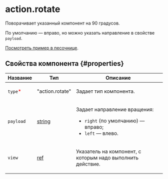 # action.rotate

Поворачивает указанный компонент на 90 градусов.

По умолчанию — вправо, но можно указать направление в свойстве `payload`.

[Посмотреть пример в песочнице](https://clck.ru/T9arg).

## Свойства компонента {#properties}

| Название                                 | Тип                                                                              | Описание                                                                                                      |
| ---------------------------------------- | -------------------------------------------------------------------------------- | ------------------------------------------------------------------------------------------------------------- |
| `type`<span style="color: red">\*</span> | "action.rotate"                                                                  | <p>Задает тип компонента.</p>                                                                                 |
| `payload`                                | <a class="xref popup-link" href="../concepts/types.dita#types/string">string</a> | <p>Задает направление вращения:</p><ul><li>`right` (по умолчанию) — вправо;</li><li>`left` — влево.</li></ul> |
| `view`                                   | <a class="xref popup-link" href="../concepts/types.dita#types/ref">ref</a>       | <p>Указатель на компонент, с которым надо выполнить действие.</p>                                             |
